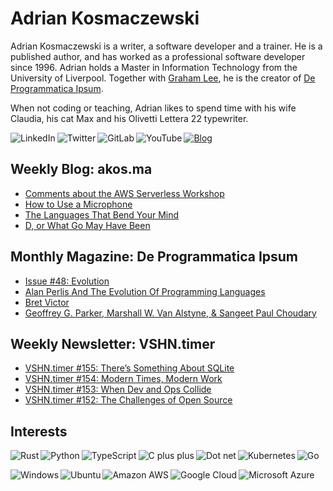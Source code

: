 # Adrian Kosmaczewski

Adrian Kosmaczewski is a writer, a software developer and a trainer. He is a published author, and has worked as a professional software developer since 1996. Adrian holds a Master in Information Technology from the University of Liverpool. Together with [Graham Lee](https://github.com/iamleeg/), he is the creator of [De Programmatica Ipsum](https://deprogrammaticaipsum.com).

When not coding or teaching, Adrian likes to spend time with his wife Claudia, his cat Max and his Olivetti Lettera 22 typewriter.

[<img align="left" alt="LinkedIn" src="https://img.shields.io/badge/linkedin-%230077B5.svg?&style=for-the-badge&logo=linkedin&logoColor=white">](https://linkedin.com/in/akosma) [<img align="left" alt="Twitter" src="https://img.shields.io/badge/twitter-%231DA1F2.svg?&style=for-the-badge&logo=twitter&logoColor=white">](https://twitter.com/akosma) [<img align="left" alt="GitLab" src="https://img.shields.io/badge/gitlab-%23330f63.svg?&style=for-the-badge&logo=gitlab&logoColor=white">](https://gitlab.com/akosma) [<img alt="YouTube" align="left" src="https://img.shields.io/badge/youtube-%23FF0000.svg?&style=for-the-badge&logo=youtube&logoColor=white">](https://vshn.tv) [<img alt="Blog" src="https://img.shields.io/badge/rss-%23FFA500.svg?&style=for-the-badge&logo=rss&logoColor=white">](https://akos.ma/index.xml)

## Weekly Blog: akos.ma

<!-- AKOSMA:START -->
- [Comments about the AWS Serverless Workshop](https://akos.ma/blog/comments-about-the-aws-serverless-workshop/)
- [How to Use a Microphone](https://akos.ma/blog/how-to-use-a-microphone/)
- [The Languages That Bend Your Mind](https://akos.ma/blog/the-languages-that-bend-your-mind/)
- [D, or What Go May Have Been](https://akos.ma/blog/d-or-what-go-may-have-been/)
<!-- AKOSMA:END -->

## Monthly Magazine: De Programmatica Ipsum

<!-- DEPROGIPSUM:START -->
- [Issue #48: Evolution](https://deprogrammaticaipsum.com/issue-48-evolution/)
- [Alan Perlis And The Evolution Of Programming Languages](https://deprogrammaticaipsum.com/alan-perlis-and-the-evolution-of-programming-languages/)
- [Bret Victor](https://deprogrammaticaipsum.com/bret-victor/)
- [Geoffrey G. Parker, Marshall W. Van Alstyne, &amp; Sangeet Paul Choudary](https://deprogrammaticaipsum.com/geoffrey-g-parker-marshall-w-van-alstyne-sangeet-paul-choudary/)
<!-- DEPROGIPSUM:END -->

## Weekly Newsletter: VSHN.timer

<!-- VSHNTIMER:START -->
- [VSHN.timer #155: There’s Something About SQLite](https://www.vshn.ch/blog/vshn-timer-155-theres-something-about-sqlite/)
- [VSHN.timer #154: Modern Times, Modern Work](https://www.vshn.ch/blog/vshn-timer-154-modern-times-modern-work/)
- [VSHN.timer #153: When Dev and Ops Collide](https://www.vshn.ch/blog/vshn-timer-153-when-dev-and-ops-collide/)
- [VSHN.timer #152: The Challenges of Open Source](https://www.vshn.ch/blog/vshn-timer-152-the-challenges-of-open-source/)
<!-- VSHNTIMER:END -->

## Interests

<img align="left" alt="Rust" src="https://img.shields.io/badge/rust-DEA584?logo=rust&logoColor=white&style=for-the-badge"> <img align="left" alt="Python" src="https://img.shields.io/badge/python-%233776AB.svg?&style=for-the-badge&logo=python&logoColor=white"> <img align="left" alt="TypeScript" src="https://img.shields.io/badge/typescript%20-%23007ACC.svg?&style=for-the-badge&logo=typescript&logoColor=white"> <img align="left" alt="C plus plus" src="https://img.shields.io/badge/c++%20-%2300599C.svg?&style=for-the-badge&logo=c%2B%2B&logoColor=white"> <img alt="Go" src="https://img.shields.io/badge/go-%2300ADD8.svg?&style=for-the-badge&logo=go&logoColor=white"> <img alt="Dot net" align="left" src="https://img.shields.io/badge/dotnet-net%23239120.svg?color=5C2D91&style=for-the-badge&logo=.net&logoColor=white"> <img align="left" alt="Kubernetes" src="https://img.shields.io/badge/kubernetes-326de6?logo=kubernetes&logoColor=white&style=for-the-badge">

<img align="left" alt="Windows" src="https://img.shields.io/badge/windows-0078D6?logo=windows&logoColor=white&style=for-the-badge"> <img align="left" alt="Ubuntu" src="https://img.shields.io/badge/ubuntu-E95420?logo=ubuntu&logoColor=white&style=for-the-badge"> <img align="left" alt="Amazon AWS" src="https://img.shields.io/badge/Amazon%20AWS-%23232F3E?logo=amazon-aws&logoColor=white&style=for-the-badge"> <img align="left" alt="Google Cloud" src="https://img.shields.io/badge/Google%20Cloud-%234285F4?logo=google-cloud&logoColor=white&style=for-the-badge "> <img alt="Microsoft Azure" src="https://img.shields.io/badge/Microsoft%20Azure-0089D6?logo=microsoft-azure&logoColor=white&style=for-the-badge">

